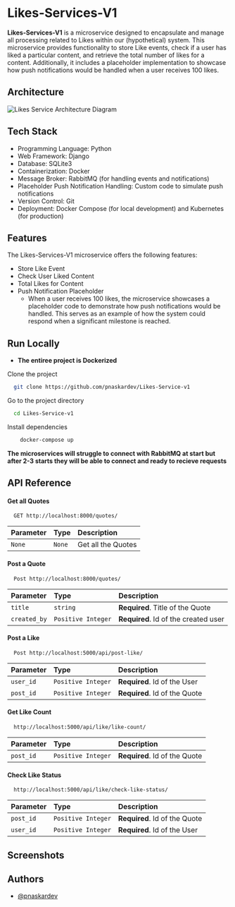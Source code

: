 # Likes-Services-V1

**Likes-Services-V1** is a microservice designed to encapsulate and manage all processing related to Likes within our (hypothetical) system. This microservice provides functionality to store Like events, check if a user has liked a particular content, and retrieve the total number of likes for a content. Additionally, it includes a placeholder implementation to showcase how push notifications would be handled when a user receives 100 likes.

## Architecture
![Likes Service Architecture Diagram](https://github.com/pnaskardev/Likes-Service-v1/assets/71266237/6e51c912-229b-4dba-9c80-3930891fb8de)

## Tech Stack

- Programming Language: Python
- Web Framework: Django
- Database: SQLite3
- Containerization: Docker
- Message Broker: RabbitMQ (for handling events and notifications)
- Placeholder Push Notification Handling: Custom code to simulate  push notifications
- Version Control: Git
- Deployment: Docker Compose (for local development) and Kubernetes (for production)


## Features
The Likes-Services-V1 microservice offers the following features:

- Store Like Event
- Check User Liked Content
- Total Likes for Content
- Push Notification Placeholder
    - When a user receives 100 likes, the microservice showcases a placeholder code to demonstrate how push notifications would be handled. This serves as an example of how the system could respond when a significant milestone is reached.

## Run Locally
- **The entiree project is **Dockerized****

Clone the project

```bash
  git clone https://github.com/pnaskardev/Likes-Service-v1
```

Go to the project directory

```bash
  cd Likes-Service-v1
```

Install dependencies

```bash
    docker-compose up
```

**The microservices will struggle to connect with RabbitMQ at start but after 2-3 starts they will be able to connect and ready to recieve requests**



## API Reference

#### Get all Quotes

```http
  GET http://localhost:8000/quotes/
```

| Parameter | Type     | Description                |
| :-------- | :------- | :------------------------- |
| `None` | `None` | Get all the Quotes |

#### Post a Quote

```http
  Post http://localhost:8000/quotes/
```

| Parameter | Type     | Description                       |
| :-------- | :------- | :-------------------------------- |
| `title`      | `string` | **Required**. Title of the Quote |
| `created_by`      | `Positive Integer` | **Required**. Id of the created user |

#### Post a Like
```http
  Post http://localhost:5000/api/post-like/
```

| Parameter | Type     | Description                       |
| :-------- | :------- | :-------------------------------- |
| `user_id`      | `Positive Integer` | **Required**. Id of the User |
| `post_id`      | `Positive Integer` | **Required**. Id of the Quote |

#### Get Like Count
```http
  http://localhost:5000/api/like/like-count/
```
| Parameter | Type     | Description                       |
| :-------- | :------- | :-------------------------------- |
| `post_id`      | `Positive Integer` | **Required**. Id of the Quote |

#### Check Like Status
```http
  http://localhost:5000/api/like/check-like-status/
```
| Parameter | Type     | Description                       |
| :-------- | :------- | :-------------------------------- |
| `post_id`      | `Positive Integer` | **Required**. Id of the Quote |
| `user_id`      | `Positive Integer` | **Required**. Id of the User |



## Screenshots




## Authors

- [@pnaskardev](https://github.com/pnaskardev/)

